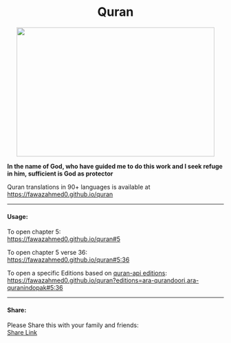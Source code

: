 <h1 align="center">Quran</h1>

<p align="center">
  <img width="460" height="300" src="https://github.com/fawazahmed0/quran/raw/main/quran.jpg">
</p>


**In the name of God, who have guided me to do this work and I seek refuge in him, sufficient is God as protector**

Quran translations in 90+ languages is available at<br> https://fawazahmed0.github.io/quran

---
#### Usage:
To open chapter 5:<br>
https://fawazahmed0.github.io/quran#5

To open chapter 5 verse 36:<br>
https://fawazahmed0.github.io/quran#5:36


To open a specific Editions based on [quran-api editions](https://cdn.jsdelivr.net/gh/fawazahmed0/quran-api@1/editions.json):
<br>
https://fawazahmed0.github.io/quran?editions=ara-qurandoori,ara-quranindopak#5:36

---
#### Share:
Please Share this with your family and friends:<br>
[Share Link](https://fawazahmed0.github.io/donate.html?mymsg=Thank%20you%20for%20using%20my%20Quran%20Web%20App%2C%20I%20would%20love%20if%20you%20also%20share%20it%20with%20your%20family%20%26%20friends%20because%20God%20says%3A%3Cbr%3E%3Cbr%3E%0A%20%3Cb%3E%3Cem%3EHelp%20each%20other%20in%20goodness%20and%20piety%2C%20but%20do%20not%20cooperate%20in%20wrong%20and%20hurting%20others.%20And%20fear%20God%2C%20Truly%2C%20God%20is%20severe%20in%20punishment%20-%20Quran%205%3A2%20%3C%2Fem%3E%3C%2Fb%3E%0A%20%0A%20&sharelink=http%3A%2F%2Ffawazahmed0.github.io%2Fquran&smallsharetext=Read%20Quran%20in%2090%2B%20languages&largesharetext=Read%20Quran%20in%20your%20language&sharebtnmsg=Share%20the%20Quran&nodonatebtn=No)
